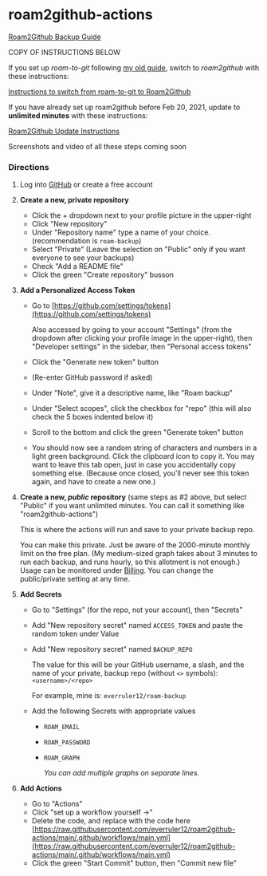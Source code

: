 # roam2github-actions

[Roam2Github Backup Guide](https://www.notion.so/Roam2Github-Backup-Guide-650925859a4a42cf940e3fb74f5189f9)

COPY OF INSTRUCTIONS BELOW

If you set up *roam-to-git* following [my old guide](https://eriknewhard.com/blog/backup-roam-in-github), switch to *roam2github* with these instructions:

[Instructions to switch from roam-to-git to Roam2Github](https://www.notion.so/Instructions-to-switch-from-roam-to-git-to-Roam2Github-aec58ad1b56e4547ba97e006c8cc120a)

If you have already set up roam2github before Feb 20, 2021, update to **unlimited minutes** with these instructions:

[Roam2Github Update Instructions](https://www.notion.so/Roam2Github-Update-Instructions-c594a2931b694010814001c8a20fa960)

Screenshots and video of all these steps coming soon

### Directions

1. Log into [GitHub](https://github.com/) or create a free account
2. **Create a new, private repository**
    - Click the + dropdown next to your profile picture in the upper-right
    - Click "New repository"
    - Under "Repository name" type a name of your choice.
    (recommendation is `roam-backup`)
    - Select "Private"
    (Leave the selection on "Public" only if you want everyone to see your backups)
    - Check "Add a README file"
    - Click the green "Create repository" busson
3. **Add a Personalized Access Token**
    - Go to [https://github.com/settings/tokens](https://github.com/settings/tokens)

        Also accessed by going to your account "Settings" (from the dropdown after clicking your profile image in the upper-right), then "Developer settings" in the sidebar, then "Personal access tokens"

    - Click the "Generate new token" button
    - (Re-enter GitHub password if asked)
    - Under "Note", give it a descriptive name, like "Roam backup"
    - Under "Select scopes", click the checkbox for "repo" (this will also check the 5 boxes indented below it)
    - Scroll to the bottom and click the green "Generate token" button
    - You should now see a random string of characters and numbers in a light green background. Click the clipboard icon to copy it. You may want to leave this tab open, just in case you accidentally copy something else. (Because once closed, you'll never see this token again, and have to create a new one.)
4. **Create a new, *public* repository**
(same steps as #2 above, but select "Public" if you want unlimited minutes. You can call it something like "roam2github-actions")

    This is where the actions will run and save to your private backup repo.

    You can make this private. Just be aware of the 2000-minute monthly limit on the free plan. (My medium-sized graph takes about 3 minutes to run each backup, and runs hourly, so this allotment is not enough.) Usage can be monitored under [Billing](https://github.com/settings/billing). You can change the public/private setting at any time.

5. **Add Secrets**
    - Go to "Settings" (for the repo, not your account), then "Secrets"
    - Add "New repository secret" named `ACCESS_TOKEN` and paste the random token under Value
    - Add "New repository secret" named `BACKUP_REPO`

        The value for this will be your GitHub username, a slash, and the name of your private, backup repo (without `<>` symbols): `<username>/<repo>`

        For example, mine is: `everruler12/roam-backup`

    - Add the following Secrets with appropriate values
        - `ROAM_EMAIL`
        - `ROAM_PASSWORD`
        - `ROAM_GRAPH`

            *You can add multiple graphs on separate lines.*

6. **Add Actions**
    - Go to "Actions"
    - Click "set up a workflow yourself →"
    - Delete the code, and replace with the code here [https://raw.githubusercontent.com/everruler12/roam2github-actions/main/.github/workflows/main.yml](https://raw.githubusercontent.com/everruler12/roam2github-actions/main/.github/workflows/main.yml)
    - Click the green "Start Commit" button, then "Commit new file"
